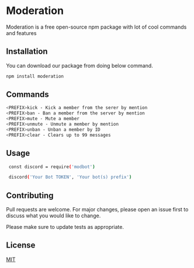 # Moderation

Moderation is a free open-source npm package with lot of cool commands and features

## Installation

You can download our package from doing below command.

```bash
npm install moderation
```

## Commands

```bash
<PREFIX>kick - Kick a member from the serer by mention
<PREFIX>ban - Ban a member from the server by mention
<PREFIX>mute - Mute a member
<PREFIX>unmute - Unmute a member by mention
<PREFIX>unban - Unban a member by ID
<PREFIX>clear - Clears up to 99 messages
```

## Usage

```bash
 const discord = require('modbot')

 discord('Your Bot TOKEN', 'Your bot(s) prefix')
```

## Contributing
Pull requests are welcome. For major changes, please open an issue first to discuss what you would like to change.

Please make sure to update tests as appropriate.

## License
[MIT](https://choosealicense.com/licenses/mit/)
